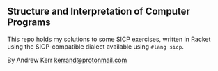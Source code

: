 ## Structure and Interpretation of Computer Programs

This repo holds my solutions to some SICP exercises, written in Racket using the SICP-compatible dialect available using `#lang sicp`.

By Andrew Kerr <kerrand@protonmail.com>


